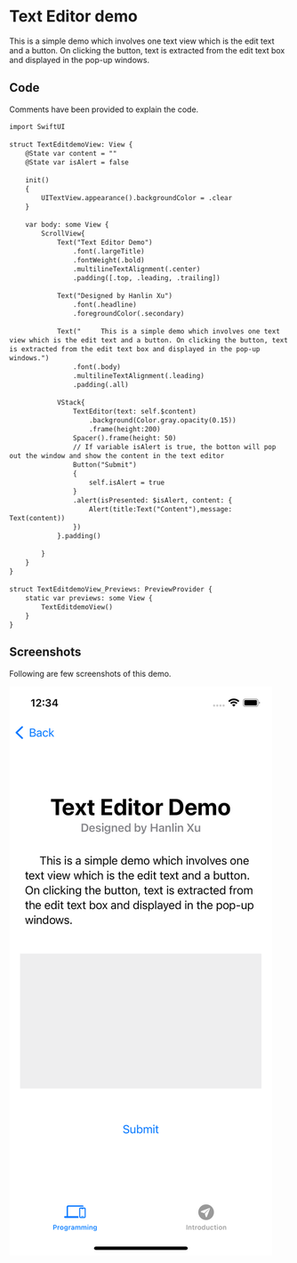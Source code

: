 # Text Editor demo

This is a simple demo which involves one text view which is the edit text and a button. On clicking the button, text is extracted from the edit text box and displayed in the pop-up windows.

## Code

Comments have been provided to explain the code.

```
import SwiftUI

struct TextEditdemoView: View {
    @State var content = ""
    @State var isAlert = false
    
    init()
    {
        UITextView.appearance().backgroundColor = .clear
    }
    
    var body: some View {
        ScrollView{
            Text("Text Editor Demo")
                .font(.largeTitle)
                .fontWeight(.bold)
                .multilineTextAlignment(.center)
                .padding([.top, .leading, .trailing])
            
            Text("Designed by Hanlin Xu")
                .font(.headline)
                .foregroundColor(.secondary)
            
            Text("     This is a simple demo which involves one text view which is the edit text and a button. On clicking the button, text is extracted from the edit text box and displayed in the pop-up windows.")
                .font(.body)
                .multilineTextAlignment(.leading)
                .padding(.all)
            
            VStack{
                TextEditor(text: self.$content)
                    .background(Color.gray.opacity(0.15))
                    .frame(height:200)
                Spacer().frame(height: 50)
                // If variable isAlert is true, the botton will pop out the window and show the content in the text editor
                Button("Submit")
                {
                    self.isAlert = true
                }
                .alert(isPresented: $isAlert, content: {
                    Alert(title:Text("Content"),message: Text(content))
                })
            }.padding()
                    
        }
    }
}

struct TextEditdemoView_Previews: PreviewProvider {
    static var previews: some View {
        TextEditdemoView()
    }
}
```

## Screenshots

Following are few screenshots of this demo.

![1](../../images/screenshots/text_editor_1.png)
